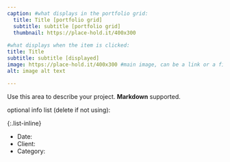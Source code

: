 ```yaml
---
caption: #what displays in the portfolio grid:
  title: Title [portfolio grid]
  subtitle: subtitle [portfolio grid]
  thumbnail: https://place-hold.it/400x300
  
#what displays when the item is clicked:
title: Title
subtitle: subtitle [displayed]
image: https://place-hold.it/400x300 #main image, can be a link or a file in assets/img/portfolio
alt: image alt text

---
```

Use this area to describe your project. **Markdown** supported.

optional info list (delete if not using):

{:.list-inline} 
- Date: 
- Client: 
- Category: 


